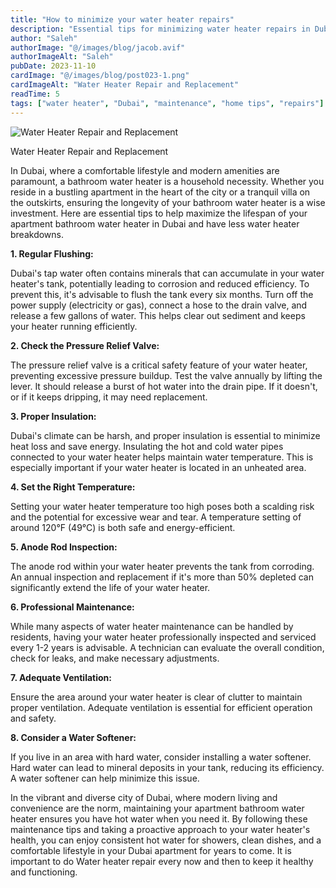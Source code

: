 ```yaml
---
title: "How to minimize your water heater repairs"
description: "Essential tips for minimizing water heater repairs in Dubai, including maintenance, insulation, temperature settings, and professional checks."
author: "Saleh"
authorImage: "@/images/blog/jacob.avif"
authorImageAlt: "Saleh"
pubDate: 2023-11-10
cardImage: "@/images/blog/post023-1.png"
cardImageAlt: "Water Heater Repair and Replacement"
readTime: 5
tags: ["water heater", "Dubai", "maintenance", "home tips", "repairs"]
---
```


![Water Heater Repair and Replacement](@/images/blog/post023-1.png "Water Heater Repair and Replacement")

Water Heater Repair and Replacement

In Dubai, where a comfortable lifestyle and modern amenities are paramount, a bathroom water heater is a household necessity. Whether you reside in a bustling apartment in the heart of the city or a tranquil villa on the outskirts, ensuring the longevity of your bathroom water heater is a wise investment. Here are essential tips to help maximize the lifespan of your apartment bathroom water heater in Dubai and have less water heater breakdowns.

**1. Regular Flushing:**

Dubai's tap water often contains minerals that can accumulate in your water heater's tank, potentially leading to corrosion and reduced efficiency. To prevent this, it's advisable to flush the tank every six months. Turn off the power supply (electricity or gas), connect a hose to the drain valve, and release a few gallons of water. This helps clear out sediment and keeps your heater running efficiently.

**2. Check the Pressure Relief Valve:**

The pressure relief valve is a critical safety feature of your water heater, preventing excessive pressure buildup. Test the valve annually by lifting the lever. It should release a burst of hot water into the drain pipe. If it doesn't, or if it keeps dripping, it may need replacement.

**3. Proper Insulation:**

Dubai's climate can be harsh, and proper insulation is essential to minimize heat loss and save energy. Insulating the hot and cold water pipes connected to your water heater helps maintain water temperature. This is especially important if your water heater is located in an unheated area.

**4. Set the Right Temperature:**

Setting your water heater temperature too high poses both a scalding risk and the potential for excessive wear and tear. A temperature setting of around 120°F (49°C) is both safe and energy-efficient.

**5. Anode Rod Inspection:**

The anode rod within your water heater prevents the tank from corroding. An annual inspection and replacement if it's more than 50% depleted can significantly extend the life of your water heater.

**6. Professional Maintenance:**

While many aspects of water heater maintenance can be handled by residents, having your water heater professionally inspected and serviced every 1-2 years is advisable. A technician can evaluate the overall condition, check for leaks, and make necessary adjustments.

**7. Adequate Ventilation:**

Ensure the area around your water heater is clear of clutter to maintain proper ventilation. Adequate ventilation is essential for efficient operation and safety.

**8. Consider a Water Softener:**

If you live in an area with hard water, consider installing a water softener. Hard water can lead to mineral deposits in your tank, reducing its efficiency. A water softener can help minimize this issue.

In the vibrant and diverse city of Dubai, where modern living and convenience are the norm, maintaining your apartment bathroom water heater ensures you have hot water when you need it. By following these maintenance tips and taking a proactive approach to your water heater's health, you can enjoy consistent hot water for showers, clean dishes, and a comfortable lifestyle in your Dubai apartment for years to come. It is important to do Water heater repair every now and then to keep it healthy and functioning.